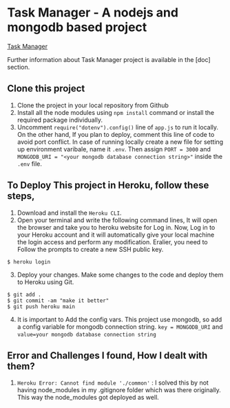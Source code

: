 # Task Manager - A nodejs and mongodb based project

[Task Manager](https://nodejs-task-manager-dpauld.herokuapp.com/)

Further information about Task Manager project is available in the [doc] section.

## Clone this project

1. Clone the project in your local repository from Github
2. Install all the node modules using `npm install` command or install the required package individually.
3. Uncomment `require("dotenv").config()` line of `app.js` to run it locally. On the other hand, If you plan to deploy, comment this line of code to avoid port conflict. In case of running locally create a new file for setting up environment varibale, name it `.env`. Then assign `PORT = 3000` and `MONGODB_URI = "<your mongodb database connection string>"` inside the `.env` file.
<!--
4. [Optional] If `node_modules` is added in `.gitignore` file, then dont have it in `.gitigone` file. This way the node_modules will get deployed in the server. You may face error if you dont deploy the `node_modules` folder in the server.
   -->

## To Deploy This project in Heroku, follow these steps,

1. Download and install the `Heroku CLI`.
2. Open your terminal and write the following command lines, It will open the browser and take you to heroku website for Log in. Now, Log in to your Heroku account and it will automatically give your local machine the login access and perform any modification. Eralier, you need to Follow the prompts to create a new SSH public key.

```
$ heroku login
```

3. Deploy your changes. Make some changes to the code and deploy them to Heroku using Git.

```
$ git add .
$ git commit -am "make it better"
$ git push heroku main
```

4. It is important to Add the config vars. This project use mongodb, so add a config variable for mongodb connection string. `key = MONGODB_URI` and `value=your mongodb database connection string`

## Error and Challenges I found, How I dealt with them?

1. `Heroku Error: Cannot find module './common'` : I solved this by not having node_modules in my .gitignore folder which was there originally. This way the node_modules got deployed as well.
